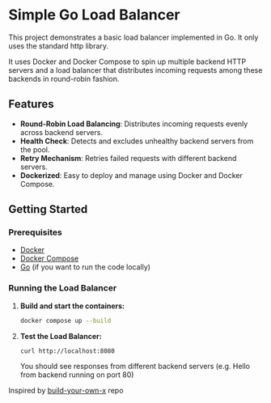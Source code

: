 # Simple Go Load Balancer

This project demonstrates a basic load balancer implemented in Go. It only uses the standard http library.

It uses Docker and Docker Compose to spin up multiple backend HTTP servers and a load balancer that distributes incoming requests among these backends in round-robin fashion.

## Features

- **Round-Robin Load Balancing**: Distributes incoming requests evenly across backend servers.
- **Health Check**: Detects and excludes unhealthy backend servers from the pool.
- **Retry Mechanism**: Retries failed requests with different backend servers.
- **Dockerized**: Easy to deploy and manage using Docker and Docker Compose.

## Getting Started

### Prerequisites

- [Docker](https://www.docker.com/)
- [Docker Compose](https://docs.docker.com/compose/)
- [Go](https://golang.org/) (if you want to run the code locally)

### Running the Load Balancer

1. **Build and start the containers:**

   ```bash
   docker compose up --build
   ```
2. **Test the Load Balancer:**

   ```bash
   curl http://localhost:8080
   ```
   You should see responses from different backend servers (e.g. Hello from backend running on port 80)


Inspired by [build-your-own-x](https://github.com/codecrafters-io/build-your-own-x) repo
